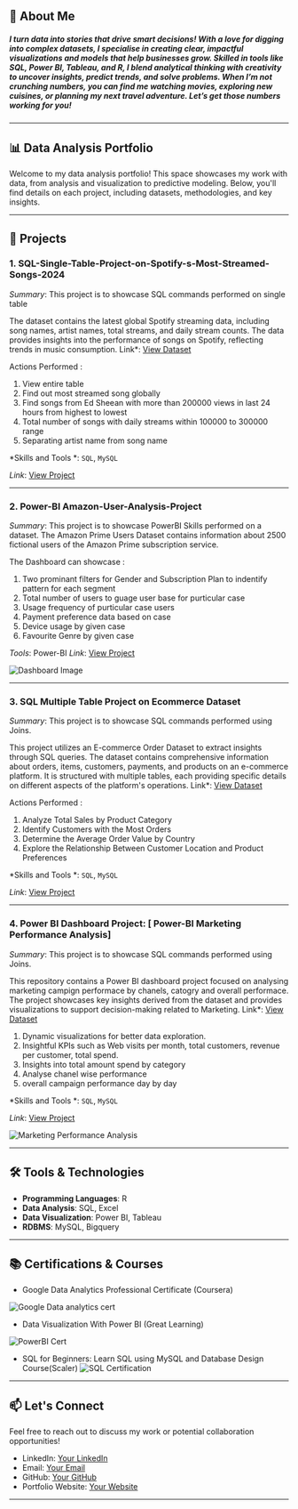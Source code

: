## 🚀 About Me

##### I turn data into stories that drive smart decisions! With a love for digging into complex datasets, I specialise in creating clear, impactful visualizations and models that help businesses grow. Skilled in tools like SQL, Power BI, Tableau, and R, I blend analytical thinking with creativity to uncover insights, predict trends, and solve problems. When I’m not crunching numbers, you can find me watching movies, exploring new cuisines, or planning my next travel adventure. Let’s get those numbers working for you!


---


## 📊 Data Analysis Portfolio

Welcome to my data analysis portfolio! This space showcases my work with data, from analysis and visualization to predictive modeling. Below, you'll find details on each project, including datasets, methodologies, and key insights.


---


## 📁 Projects

### 1. **SQL-Single-Table-Project-on-Spotify-s-Most-Streamed-Songs-2024**  
*Summary*: This project is to showcase SQL commands performed on single table

The dataset contains the latest global Spotify streaming data, including song names, artist names, total streams, and daily stream counts. The data provides insights into the performance of songs on Spotify, reflecting trends in music consumption. Link*: [View Dataset](https://www.kaggle.com/datasets/asmonline/spotify-song-performance-dataset)

Actions Performed : 
1. View entire table
2. Find out most streamed song globally
3. Find songs from Ed Sheean with more than 200000 views in last 24 hours from highest to lowest
4. Total number of songs with daily streams within 100000 to 300000 range
5. Separating artist name from song name

*Skills and Tools *: `SQL`, `MySQL`   

*Link*: [View Project](https://github.com/yogeshdeo91/SQL-Single-Table-Project-on-Spotify-s-Most-Streamed-Songs-2024)  

---

### 2. **Power-BI Amazon-User-Analysis-Project**  
*Summary*: This project is to showcase PowerBI Skills performed on a dataset.
The Amazon Prime Users Dataset contains information about 2500 fictional users of the Amazon Prime subscription service.

The Dashboard can showcase :
1. Two prominant filters for Gender and Subscription Plan to indentify pattern for each segment
2. Total number of users to guage user base for purticular case
3. Usage frequency of purticular case users
4. Payment preference data based on case
5. Device usage by given case
6. Favourite Genre by given case

*Tools*: Power-BI 
*Link*: [View Project](https://github.com/yogeshdeo91/Power-BI-Amazon-User-Analysis-Project)  

![Dashboard Image](https://github.com/user-attachments/assets/8fe6724e-166b-46a4-82b2-6330513c12db)


---


### 3. **SQL Multiple Table Project on Ecommerce Dataset**  
*Summary*: This project is to showcase SQL commands performed using Joins.

This project utilizes an E-commerce Order Dataset to extract insights through SQL queries. The dataset contains comprehensive information about orders, items, customers, payments, and products on an e-commerce platform. It is structured with multiple tables, each providing specific details on different aspects of the platform's operations.
Link*: [View Dataset](https://www.kaggle.com/datasets/bytadit/ecommerce-order-dataset)

Actions Performed : 
1. Analyze Total Sales by Product Category
2.  Identify Customers with the Most Orders
3. Determine the Average Order Value by Country
4. Explore the Relationship Between Customer Location and Product Preferences

*Skills and Tools *: `SQL`, `MySQL`   

*Link*: [View Project](https://github.com/yogeshdeo91/SQL-Multiple-Table-Project-on--Ecommerce-Dataset)  




---

### 4. **Power BI Dashboard Project: [ Power-BI Marketing Performance Analysis]**  
*Summary*: This project is to showcase SQL commands performed using Joins.

This repository contains a Power BI dashboard project focused on analysing marketing campign performace by chanels, catogry and overall performace. The project showcases key insights derived from the dataset and provides visualizations to support decision-making related to Marketing.
Link*: [View Dataset](https://www.kaggle.com/datasets/jackdaoud/marketing-data?select=dictionary.png)

1. Dynamic visualizations for better data exploration.
2. Insightful KPIs such as Web visits per month, total customers, revenue per customer, total spend.
3. Insights into total amount spend by category
4. Analyse chanel wise performance
5. overall campaign performance day by day



*Skills and Tools *: `SQL`, `MySQL`   

*Link*: [View Project](https://github.com/yogeshdeo91/Power-BI-Marketing-Performance-analysis-dashboard)  

![Marketing Performance Analysis](https://github.com/user-attachments/assets/260f72b7-61be-4d6f-ba23-c83c5203b72e)


---


## 🛠️ Tools & Technologies

- **Programming Languages**: R  
- **Data Analysis**: SQL, Excel  
- **Data Visualization**: Power BI, Tableau
- **RDBMS**: MySQL, Bigquery




---




## 📚 Certifications & Courses

- Google Data Analytics Professional Certificate (Coursera)

![Google Data analytics cert](https://github.com/user-attachments/assets/4a034618-2546-43b0-8619-612bdfd37d90)

  
- Data Visualization With Power BI (Great Learning)

![PowerBI Cert](https://github.com/user-attachments/assets/568ee32a-7841-44e8-b0a9-276051e14710)

  
- SQL for Beginners: Learn SQL using MySQL and Database Design Course(Scaler)
  ![SQL Certification](https://github.com/user-attachments/assets/a45e500f-8b57-4f9d-a1d6-de3cec05d829)






---





## 📫 Let's Connect

Feel free to reach out to discuss my work or potential collaboration opportunities!

- LinkedIn: [Your LinkedIn](https://www.linkedin.com/in/yogeshdeokar/)  
- Email: [Your Email](mailto:yogesh_deokar@yahoo.com)  
- GitHub: [Your GitHub](https://github.com/yogeshdeo91)  
- Portfolio Website: [Your Website](https://yogeshdeo91.github.io/yogeshdeo.github.io/)

---

